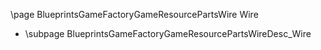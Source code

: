 \page BlueprintsGameFactoryGameResourcePartsWire Wire
- \subpage BlueprintsGameFactoryGameResourcePartsWireDesc_Wire

